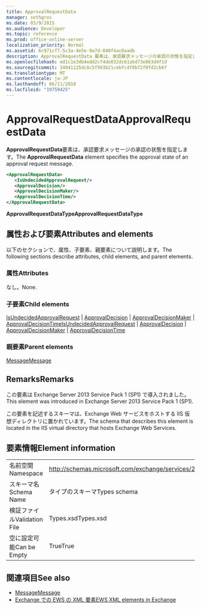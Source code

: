 ```yaml
---
title: ApprovalRequestData
manager: sethgros
ms.date: 03/9/2015
ms.audience: Developer
ms.topic: reference
ms.prod: office-online-server
localization_priority: Normal
ms.assetid: 6c971cf7-5c3a-4e5e-9a7d-048f4ac0aadb
description: ApprovalRequestData 要素は、承認要求メッセージの承認の状態を指定します。
ms.openlocfilehash: ed1c1e3db4edd2cf4de032dc61abd73e863d4f1d
ms.sourcegitcommit: 34041125dc8c5f993b21cebfc4f8b72f0fd2cb6f
ms.translationtype: MT
ms.contentlocale: ja-JP
ms.lasthandoff: 06/11/2018
ms.locfileid: "19759425"
---
```

# <a name="approvalrequestdata"></a><span data-ttu-id="3a0fc-103">ApprovalRequestData</span><span class="sxs-lookup"><span data-stu-id="3a0fc-103">ApprovalRequestData</span></span>

<span data-ttu-id="3a0fc-104">**ApprovalRequestData**要素は、承認要求メッセージの承認の状態を指定します。</span><span class="sxs-lookup"><span data-stu-id="3a0fc-104">The **ApprovalRequestData** element specifies the approval state of an approval request message.</span></span> 
  
```xml
<ApprovalRequestData>
   <IsUndecidedApprovalRequest/>
   <ApprovalDecision/>
   <ApprovalDecisionMaker/>
   <ApprovalDecisionTime/>
</ApprovalRequestData>
```

 <span data-ttu-id="3a0fc-105">**ApprovalRequestDataType**</span><span class="sxs-lookup"><span data-stu-id="3a0fc-105">**ApprovalRequestDataType**</span></span>
## <a name="attributes-and-elements"></a><span data-ttu-id="3a0fc-106">属性および要素</span><span class="sxs-lookup"><span data-stu-id="3a0fc-106">Attributes and elements</span></span>

<span data-ttu-id="3a0fc-107">以下のセクションで、属性、子要素、親要素について説明します。</span><span class="sxs-lookup"><span data-stu-id="3a0fc-107">The following sections describe attributes, child elements, and parent elements.</span></span>
  
### <a name="attributes"></a><span data-ttu-id="3a0fc-108">属性</span><span class="sxs-lookup"><span data-stu-id="3a0fc-108">Attributes</span></span>

<span data-ttu-id="3a0fc-109">なし。</span><span class="sxs-lookup"><span data-stu-id="3a0fc-109">None.</span></span>
  
### <a name="child-elements"></a><span data-ttu-id="3a0fc-110">子要素</span><span class="sxs-lookup"><span data-stu-id="3a0fc-110">Child elements</span></span>

<span data-ttu-id="3a0fc-111">[IsUndecidedApprovalRequest](isundecidedapprovalrequest.md) | [ApprovalDecision](approvaldecision.md) | [ApprovalDecisionMaker](approvaldecisionmaker.md) | [ApprovalDecisionTime](approvaldecisiontime.md)</span><span class="sxs-lookup"><span data-stu-id="3a0fc-111">[IsUndecidedApprovalRequest](isundecidedapprovalrequest.md) | [ApprovalDecision](approvaldecision.md) | [ApprovalDecisionMaker](approvaldecisionmaker.md) | [ApprovalDecisionTime](approvaldecisiontime.md)</span></span>
  
### <a name="parent-elements"></a><span data-ttu-id="3a0fc-112">親要素</span><span class="sxs-lookup"><span data-stu-id="3a0fc-112">Parent elements</span></span>

[<span data-ttu-id="3a0fc-113">Message</span><span class="sxs-lookup"><span data-stu-id="3a0fc-113">Message</span></span>](message-ex15websvcsotherref.md)
  
## <a name="remarks"></a><span data-ttu-id="3a0fc-114">Remarks</span><span class="sxs-lookup"><span data-stu-id="3a0fc-114">Remarks</span></span>

<span data-ttu-id="3a0fc-115">この要素は Exchange Server 2013 Service Pack 1 (SP1) で導入されました。</span><span class="sxs-lookup"><span data-stu-id="3a0fc-115">This element was introduced in Exchange Server 2013 Service Pack 1 (SP1).</span></span>
  
<span data-ttu-id="3a0fc-116">この要素を記述するスキーマは、Exchange Web サービスをホストする IIS 仮想ディレクトリに置かれています。</span><span class="sxs-lookup"><span data-stu-id="3a0fc-116">The schema that describes this element is located in the IIS virtual directory that hosts Exchange Web Services.</span></span>
  
## <a name="element-information"></a><span data-ttu-id="3a0fc-117">要素情報</span><span class="sxs-lookup"><span data-stu-id="3a0fc-117">Element information</span></span>

|||
|:-----|:-----|
|<span data-ttu-id="3a0fc-118">名前空間</span><span class="sxs-lookup"><span data-stu-id="3a0fc-118">Namespace</span></span>  <br/> |http://schemas.microsoft.com/exchange/services/2006/types  <br/> |
|<span data-ttu-id="3a0fc-119">スキーマ名</span><span class="sxs-lookup"><span data-stu-id="3a0fc-119">Schema Name</span></span>  <br/> |<span data-ttu-id="3a0fc-120">タイプのスキーマ</span><span class="sxs-lookup"><span data-stu-id="3a0fc-120">Types schema</span></span>  <br/> |
|<span data-ttu-id="3a0fc-121">検証ファイル</span><span class="sxs-lookup"><span data-stu-id="3a0fc-121">Validation File</span></span>  <br/> |<span data-ttu-id="3a0fc-122">Types.xsd</span><span class="sxs-lookup"><span data-stu-id="3a0fc-122">Types.xsd</span></span>  <br/> |
|<span data-ttu-id="3a0fc-123">空に設定可能</span><span class="sxs-lookup"><span data-stu-id="3a0fc-123">Can be Empty</span></span>  <br/> |<span data-ttu-id="3a0fc-124">True</span><span class="sxs-lookup"><span data-stu-id="3a0fc-124">True</span></span>  <br/> |
   
## <a name="see-also"></a><span data-ttu-id="3a0fc-125">関連項目</span><span class="sxs-lookup"><span data-stu-id="3a0fc-125">See also</span></span>

- [<span data-ttu-id="3a0fc-126">Message</span><span class="sxs-lookup"><span data-stu-id="3a0fc-126">Message</span></span>](message-ex15websvcsotherref.md)
- [<span data-ttu-id="3a0fc-127">Exchange での EWS の XML 要素</span><span class="sxs-lookup"><span data-stu-id="3a0fc-127">EWS XML elements in Exchange</span></span>](ews-xml-elements-in-exchange.md)

